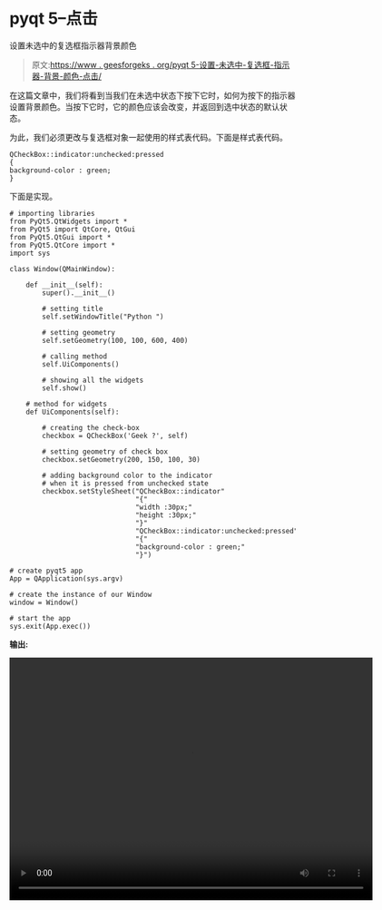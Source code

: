# pyqt 5–点击

设置未选中的复选框指示器背景颜色

> 原文:[https://www . geesforgeks . org/pyqt 5-设置-未选中-复选框-指示器-背景-颜色-点击/](https://www.geeksforgeeks.org/pyqt5-setting-unchecked-checkbox-indicator-background-color-on-click/)

在这篇文章中，我们将看到当我们在未选中状态下按下它时，如何为按下的指示器设置背景颜色。当按下它时，它的颜色应该会改变，并返回到选中状态的默认状态。

为此，我们必须更改与复选框对象一起使用的样式表代码。下面是样式表代码。

```
QCheckBox::indicator:unchecked:pressed
{
background-color : green;
}

```

下面是实现。

```
# importing libraries
from PyQt5.QtWidgets import * 
from PyQt5 import QtCore, QtGui
from PyQt5.QtGui import * 
from PyQt5.QtCore import * 
import sys

class Window(QMainWindow):

    def __init__(self):
        super().__init__()

        # setting title
        self.setWindowTitle("Python ")

        # setting geometry
        self.setGeometry(100, 100, 600, 400)

        # calling method
        self.UiComponents()

        # showing all the widgets
        self.show()

    # method for widgets
    def UiComponents(self):

        # creating the check-box
        checkbox = QCheckBox('Geek ?', self)

        # setting geometry of check box
        checkbox.setGeometry(200, 150, 100, 30)

        # adding background color to the indicator
        # when it is pressed from unchecked state
        checkbox.setStyleSheet("QCheckBox::indicator"
                               "{"
                               "width :30px;"
                               "height :30px;"
                               "}"
                               "QCheckBox::indicator:unchecked:pressed"
                               "{"
                               "background-color : green;"
                               "}")

# create pyqt5 app
App = QApplication(sys.argv)

# create the instance of our Window
window = Window()

# start the app
sys.exit(App.exec())
```

**输出:**

<video class="wp-video-shortcode" id="video-392023-1" width="640" height="428" preload="metadata" controls=""><source type="video/mp4" src="https://media.geeksforgeeks.org/wp-content/uploads/20200329165443/Python-29-03-2020-16_53_13.mp4?_=1">[https://media.geeksforgeeks.org/wp-content/uploads/20200329165443/Python-29-03-2020-16_53_13.mp4](https://media.geeksforgeeks.org/wp-content/uploads/20200329165443/Python-29-03-2020-16_53_13.mp4)</video>